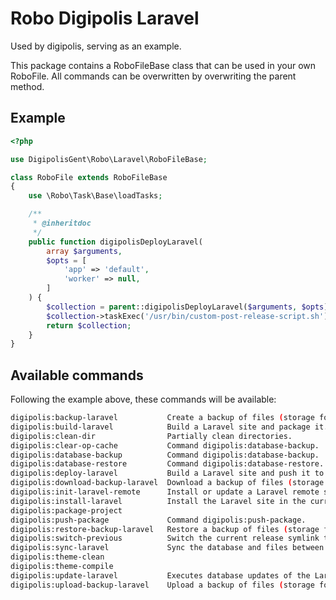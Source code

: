 # Robo Digipolis Laravel

Used by digipolis, serving as an example.

This package contains a RoboFileBase class that can be used in your own
RoboFile. All commands can be overwritten by overwriting the parent method.

## Example

```php
<?php

use DigipolisGent\Robo\Laravel\RoboFileBase;

class RoboFile extends RoboFileBase
{
    use \Robo\Task\Base\loadTasks;

    /**
     * @inheritdoc
     */
    public function digipolisDeployLaravel(
        array $arguments,
        $opts = [
            'app' => 'default',
            'worker' => null,
        ]
    ) {
        $collection = parent::digipolisDeployLaravel($arguments, $opts);
        $collection->taskExec('/usr/bin/custom-post-release-script.sh');
        return $collection;
    }
}

```

## Available commands

Following the example above, these commands will be available:

```bash
digipolis:backup-laravel           Create a backup of files (storage folder) and database.
digipolis:build-laravel            Build a Laravel site and package it.
digipolis:clean-dir                Partially clean directories.
digipolis:clear-op-cache           Command digipolis:database-backup.
digipolis:database-backup          Command digipolis:database-backup.
digipolis:database-restore         Command digipolis:database-restore.
digipolis:deploy-laravel           Build a Laravel site and push it to the servers.
digipolis:download-backup-laravel  Download a backup of files (storage folder) and database.
digipolis:init-laravel-remote      Install or update a Laravel remote site.
digipolis:install-laravel          Install the Laravel site in the current folder.
digipolis:package-project
digipolis:push-package             Command digipolis:push-package.
digipolis:restore-backup-laravel   Restore a backup of files (storage folder) and database.
digipolis:switch-previous          Switch the current release symlink to the previous release.
digipolis:sync-laravel             Sync the database and files between two Laravel sites.
digipolis:theme-clean
digipolis:theme-compile
digipolis:update-laravel           Executes database updates of the Laravel site in the current folder.
digipolis:upload-backup-laravel    Upload a backup of files (storage folder) and database to a server.
```
